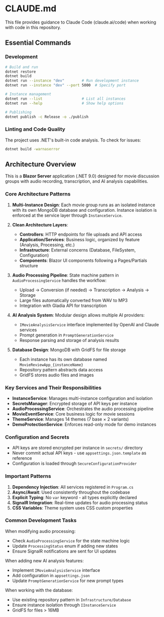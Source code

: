 # CLAUDE.md

This file provides guidance to Claude Code (claude.ai/code) when working with code in this repository.

## Essential Commands

### Development
```bash
# Build and run
dotnet restore
dotnet build
dotnet run --instance "dev"        # Run development instance
dotnet run --instance "dev" --port 5000  # Specify port

# Instance management
dotnet run --list                  # List all instances
dotnet run --help                  # Show help options

# Publishing
dotnet publish -c Release -o ./publish
```

### Linting and Code Quality
The project uses .NET's built-in code analysis. To check for issues:
```bash
dotnet build -warnaserror
```

## Architecture Overview

This is a **Blazor Server** application (.NET 9.0) designed for movie discussion groups with audio recording, transcription, and AI analysis capabilities.

### Core Architecture Patterns

1. **Multi-Instance Design**: Each movie group runs as an isolated instance with its own MongoDB database and configuration. Instance isolation is enforced at the service layer through `InstanceService`.

2. **Clean Architecture Layers**:
   - **Controllers**: HTTP endpoints for file uploads and API access
   - **Application/Services**: Business logic, organized by feature (Analysis, Processing, etc.)
   - **Infrastructure**: External concerns (Database, FileSystem, Configuration)
   - **Components**: Blazor UI components following a Pages/Partials structure

3. **Audio Processing Pipeline**: State machine pattern in `AudioProcessingService` handles the workflow:
   - Upload → Conversion (if needed) → Transcription → Analysis → Storage
   - Large files automatically converted from WAV to MP3
   - Integration with Gladia API for transcription

4. **AI Analysis System**: Modular design allows multiple AI providers:
   - `IMovieAnalysisService` interface implemented by OpenAI and Claude services
   - Prompt generation in `PromptGenerationService`
   - Response parsing and storage of analysis results

5. **Database Design**: MongoDB with GridFS for file storage
   - Each instance has its own database named `MovieReviewApp_{instanceName}`
   - Repository pattern abstracts data access
   - GridFS stores audio files and images

### Key Services and Their Responsibilities

- **InstanceService**: Manages multi-instance configuration and isolation
- **SecretsManager**: Encrypted storage of API keys per instance
- **AudioProcessingService**: Orchestrates the audio processing pipeline
- **MovieEventService**: Core business logic for movie sessions
- **ThemeService**: Manages 14 themes (7 base × 2 variants)
- **DemoProtectionService**: Enforces read-only mode for demo instances

### Configuration and Secrets

- API keys are stored encrypted per instance in `secrets/` directory
- Never commit actual API keys - use `appsettings.json.template` as reference
- Configuration is loaded through `SecureConfigurationProvider`

### Important Patterns

1. **Dependency Injection**: All services registered in `Program.cs`
2. **Async/Await**: Used consistently throughout the codebase
3. **Explicit Typing**: No `var` keyword - all types explicitly declared
4. **SignalR Integration**: Real-time updates for audio processing status
5. **CSS Variables**: Theme system uses CSS custom properties

### Common Development Tasks

When modifying audio processing:
- Check `AudioProcessingService` for the state machine logic
- Update `ProcessingStatus` enum if adding new states
- Ensure SignalR notifications are sent for UI updates

When adding new AI analysis features:
- Implement `IMovieAnalysisService` interface
- Add configuration in `appsettings.json`
- Update `PromptGenerationService` for new prompt types

When working with the database:
- Use existing repository pattern in `Infrastructure/Database`
- Ensure instance isolation through `IInstanceService`
- GridFS for files > 16MB